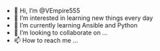 - 👋 Hi, I’m @VEmpire555
- 👀 I’m interested in learning new things every day
- 🌱 I’m currently learning Ansible and Python
- 💞️ I’m looking to collaborate on ...
- 📫 How to reach me ...

<!---
VEmpire555/VEmpire555 is a ✨ special ✨ repository because its `README.md` (this file) appears on your GitHub profile.
You can click the Preview link to take a look at your changes.
--->
